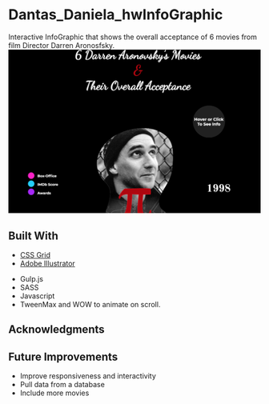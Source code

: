 # Dantas_Daniela_hwInfoGraphic

Interactive InfoGraphic that shows the overall acceptance of 6 movies from film Director Darren Aronosfsky.
![](images/infograph-readme.png)

## Built With

- [CSS Grid](https://cssreference.io/css-grid/)
- [Adobe Illustrator](svg)

* Gulp.js
* SASS
* Javascript
* TweenMax and WOW to animate on scroll.

## Acknowledgments

## Future Improvements

- Improve responsiveness and interactivity
- Pull data from a database
- Include more movies
